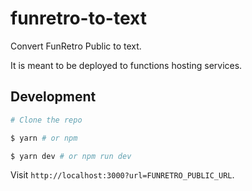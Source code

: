# funretro-to-text

Convert FunRetro Public to text.

It is meant to be deployed to functions hosting services.

## Development

```bash
# Clone the repo

$ yarn # or npm

$ yarn dev # or npm run dev
```

Visit `http://localhost:3000?url=FUNRETRO_PUBLIC_URL`.
